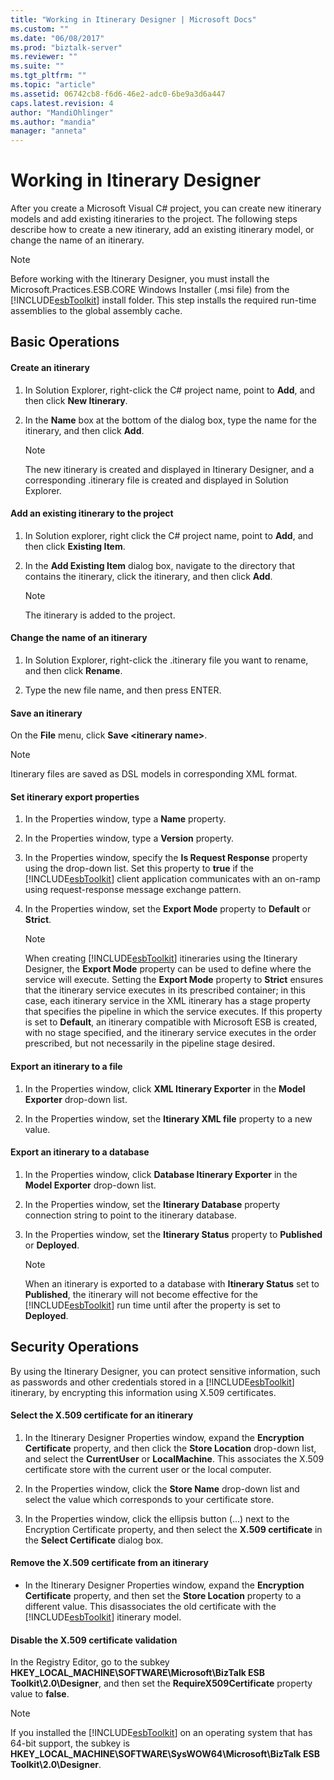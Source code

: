```yaml
---
title: "Working in Itinerary Designer | Microsoft Docs"
ms.custom: ""
ms.date: "06/08/2017"
ms.prod: "biztalk-server"
ms.reviewer: ""
ms.suite: ""
ms.tgt_pltfrm: ""
ms.topic: "article"
ms.assetid: 06742cb8-f6d6-46e2-adc0-6be9a3d6a447
caps.latest.revision: 4
author: "MandiOhlinger"
ms.author: "mandia"
manager: "anneta"
---
```

# Working in Itinerary Designer
After you create a Microsoft Visual C# project, you can create new itinerary models and add existing itineraries to the project. The following steps describe how to create a new itinerary, add an existing itinerary model, or change the name of an itinerary.  
  
> [!NOTE]
>  Before working with the Itinerary Designer, you must install the Microsoft.Practices.ESB.CORE Windows Installer (.msi file) from the [!INCLUDE[esbToolkit](../includes/esbtoolkit-md.md)] install folder. This step installs the required run-time assemblies to the global assembly cache.  
  
## Basic Operations  

#### Create an itinerary  
  
1.  In Solution Explorer, right-click the C# project name, point to **Add**, and then click **New Itinerary**.  
  
2.  In the **Name** box at the bottom of the dialog box, type the name for the itinerary, and then click **Add**.  
  
    > [!NOTE]
    >  The new itinerary is created and displayed in Itinerary Designer, and a corresponding .itinerary file is created and displayed in Solution Explorer.  
  
#### Add an existing itinerary to the project
  
1.  In Solution explorer, right click the C# project name, point to **Add**, and then click **Existing Item**.  
  
2.  In the **Add Existing Item** dialog box, navigate to the directory that contains the itinerary, click the itinerary, and then click **Add**.  
  
    > [!NOTE]
    >  The itinerary is added to the project.  
  
#### Change the name of an itinerary  
  
1.  In Solution Explorer, right-click the .itinerary file you want to rename, and then click **Rename**.  
  
2.  Type the new file name, and then press ENTER.  
  
#### Save an itinerary  
  
On the **File** menu, click **Save \<itinerary name\>**.  
  
> [!NOTE]
>  Itinerary files are saved as DSL models in corresponding XML format.  
  
#### Set itinerary export properties  
  
1. In the Properties window, type a **Name** property.  
  
2. In the Properties window, type a **Version** property.  
  
3. In the Properties window, specify the **Is Request Response** property using the drop-down list. Set this property to **true** if the [!INCLUDE[esbToolkit](../includes/esbtoolkit-md.md)] client application communicates with an on-ramp using request-response message exchange pattern.  
  
4. In the Properties window, set the **Export Mode** property to **Default** or **Strict**.  
  
   > [!NOTE]
   >  When creating [!INCLUDE[esbToolkit](../includes/esbtoolkit-md.md)] itineraries using the Itinerary Designer, the **Export Mode** property can be used to define where the service will execute. Setting the **Export Mode** property to **Strict** ensures that the itinerary service executes in its prescribed container; in this case, each itinerary service in the XML itinerary has a stage property that specifies the pipeline in which the service executes. If this property is set to **Default**, an itinerary compatible with Microsoft ESB is created, with no stage specified, and the itinerary service executes in the order prescribed, but not necessarily in the pipeline stage desired.  
  
#### Export an itinerary to a file  
  
1.  In the Properties window, click **XML Itinerary Exporter** in the **Model Exporter** drop-down list.  
  
2.  In the Properties window, set the **Itinerary XML file** property to a new value.  
  
#### Export an itinerary to a database  
  
1. In the Properties window, click **Database Itinerary Exporter** in the **Model Exporter** drop-down list.  
  
2. In the Properties window, set the **Itinerary Database** property connection string to point to the itinerary database.  
  
3. In the Properties window, set the **Itinerary Status** property to **Published** or **Deployed**.  
  
   > [!NOTE]
   >  When an itinerary is exported to a database with **Itinerary Status** set to **Published**, the itinerary will not become effective for the [!INCLUDE[esbToolkit](../includes/esbtoolkit-md.md)] run time until after the property is set to **Deployed**.  
  
## Security Operations  
 By using the Itinerary Designer, you can protect sensitive information, such as passwords and other credentials stored in a [!INCLUDE[esbToolkit](../includes/esbtoolkit-md.md)] itinerary, by encrypting this information using X.509 certificates.  
  
#### Select the X.509 certificate for an itinerary  
  
1.  In the Itinerary Designer Properties window, expand the **Encryption Certificate** property, and then click the **Store Location** drop-down list, and select the **CurrentUser** or **LocalMachine**. This associates the X.509 certificate store with the current user or the local computer.  
  
2.  In the Properties window, click the **Store Name** drop-down list and select the value which corresponds to your certificate store.  
  
3.  In the Properties window, click the ellipsis button (...) next to the Encryption Certificate property, and then select the **X.509 certificate** in the **Select Certificate** dialog box.  
  
#### Remove the X.509 certificate from an itinerary  
  
- In the Itinerary Designer Properties window, expand the **Encryption Certificate** property, and then set the **Store Location** property to a different value. This disassociates the old certificate with the [!INCLUDE[esbToolkit](../includes/esbtoolkit-md.md)] itinerary model.  
  
#### Disable the X.509 certificate validation  
  
In the Registry Editor, go to the subkey **HKEY_LOCAL_MACHINE\SOFTWARE\Microsoft\BizTalk ESB Toolkit\2.0\Designer**, and then set the **RequireX509Certificate** property value to **false**.  
  
> [!NOTE]
>  If you installed the [!INCLUDE[esbToolkit](../includes/esbtoolkit-md.md)] on an operating system that has 64-bit support, the subkey is **HKEY_LOCAL_MACHINE\SOFTWARE\SysWOW64\Microsoft\BizTalk ESB Toolkit\2.0\Designer**.